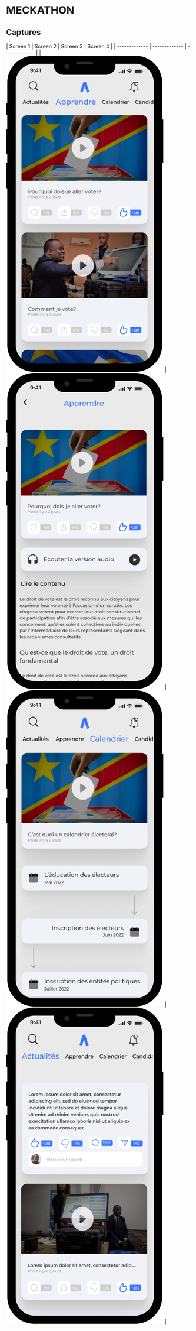 # MECKATHON

## Captures

| Screen 1  | Screen 2 | Screen 3 | Screen 4 |
| ------------- | ------------- | ------------- |
| ![This is an image](assets/mediaappscreens/iphone_13_mini.png)  | ![This is an image](assets/mediaappscreens/iphone_13_mini-4.png)  | ![This is an image](assets/mediaappscreens/iphone_13_mini-2.png) | ![This is an image](assets/mediaappscreens/iphone_13_mini-1.png) |

